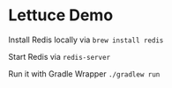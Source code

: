 Lettuce Demo
============

Install Redis locally via `brew install redis`

Start Redis via `redis-server`

Run it with Gradle Wrapper `./gradlew run`